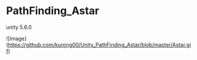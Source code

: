 # PathFinding_Astar

unity 5.6.0

![Image] (https://github.com/kurong00/Unity_PathFinding_Astar/blob/master/Astar.gif)
